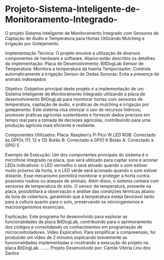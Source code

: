 # Projeto-Sistema-Inteligente-de-Monitoramento-Integrado-
O projeto Sistema Inteligente de Monitoramento Integrado com Sensores de Captação de Áudio e Temperatura para Hortas Utilizando Mulching e Irrigação por Gotejamento.

Implementação Técnica:
O projeto envolve a utilização de diversos componentes de hardware e software. Abaixo estão descritos os detalhes da implementação:
Placa de Desenvolvimento:
BitDogLab
Sensor de Temperatura: Monitora a temperatura da hoerta 
Temporizador: Controla automaticamente a irrigação
Sensor de Ondas Sonoras: Evita a presença de animais indesejados

Objetivo:
Oobjetivo principal deste projeto é a implementação de um Sistema Inteligente de Monitoramento Integrado utilizando a placa de desenvolvimento BitDogLab para monitorar hortas com sensores de temperatura, captação de áudio, e práticas de mulching e irrigação por gotejamento. Este sistema visa otimizar o uso de recursos hídricos, promover práticas agrícolas sustentáveis e fornecer dados precisos em tempo real para a tomada de decisões agrícolas, contribuindo para uma produção agrícola mais eficiente e resiliente.

Componentes Utilizados:
Placa: Raspberry Pi Pico W
LED RGB: Conectado às GPIOs (11, 12 e 13)
Botão B: Conectado à GPIO 6
Botão A: Conectado à GPIO 5

Exemplo de Execução:
Um dos componentes principais do sistema é o microfone integrado na placa, que será utilizado para captar sons e acionar LEDs indicativos: o LED vermelho o será ativado quando o som estiver muito próximo da horta, e o LED verde será acionado quando o som estiver distante. Esse mecanismo permitirá monitorar e proteger a horta contra possíveis roubos ou ataques de animais.
Além disso, o sistema contará com sensores de temperatura   do solo. O sensor de temperatura, presente na placa, possibilitará a observação e análise das condições térmicas abaixo da lona de cobertura, garantindo que a temperatura esteja favorável tanto para a cultura quanto para o solo, preservando os microrganismos e macroorganismos essenciais.

Explicação:
Este programa foi desenvolvido para explorar as funcionalidades da placa BitDogLab, contribuindo para o aprimoramento dos códigos e consolidando os conhecimentos em programação de microcontroladores.
Vídeo Explicativo: Para simplificar a compreensão, foi produzido um vídeo de 2 minutos explicando brevemente as funcionalidades implementadas e mostrando a execução do projeto na placa BitDogLab.
.......
Projeto Desenvolvido por: Camile Vitória Lino dos Santos




